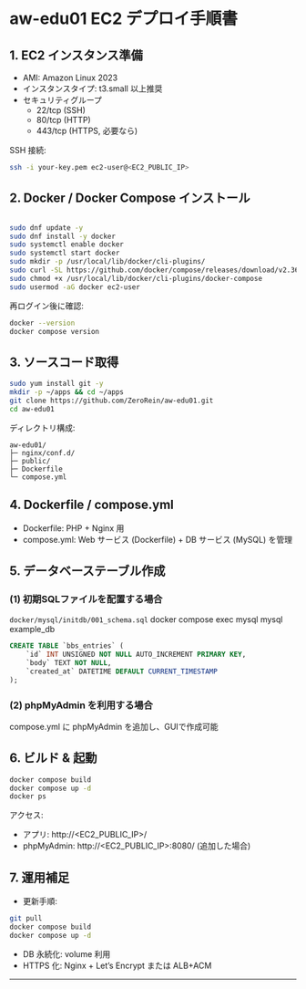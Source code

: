 # aw-edu01 EC2 デプロイ手順書

## 1. EC2 インスタンス準備
- AMI: Amazon Linux 2023
- インスタンスタイプ: t3.small 以上推奨
- セキュリティグループ
  - 22/tcp (SSH)
  - 80/tcp (HTTP)
  - 443/tcp (HTTPS, 必要なら)

SSH 接続:
```bash
ssh -i your-key.pem ec2-user@<EC2_PUBLIC_IP>
```

## 2. Docker / Docker Compose インストール
```bash

sudo dnf update -y
sudo dnf install -y docker
sudo systemctl enable docker
sudo systemctl start docker
sudo mkdir -p /usr/local/lib/docker/cli-plugins/
sudo curl -SL https://github.com/docker/compose/releases/download/v2.36.0/docker-compose-linux-x86_64 -o /usr/local/lib/docker/cli-plugins/docker-compose
sudo chmod +x /usr/local/lib/docker/cli-plugins/docker-compose
sudo usermod -aG docker ec2-user
```

再ログイン後に確認:
```bash
docker --version
docker compose version
```

## 3. ソースコード取得
```bash
sudo yum install git -y
mkdir -p ~/apps && cd ~/apps
git clone https://github.com/ZeroRein/aw-edu01.git
cd aw-edu01
```

ディレクトリ構成:
```
aw-edu01/
├─ nginx/conf.d/
├─ public/
├─ Dockerfile
└─ compose.yml
```

## 4. Dockerfile / compose.yml
- Dockerfile: PHP + Nginx 用
- compose.yml: Web サービス (Dockerfile) + DB サービス (MySQL) を管理

## 5. データベーステーブル作成
### (1) 初期SQLファイルを配置する場合
`docker/mysql/initdb/001_schema.sql`
docker compose exec mysql mysql example_db
```sql
CREATE TABLE `bbs_entries` (
    `id` INT UNSIGNED NOT NULL AUTO_INCREMENT PRIMARY KEY,
    `body` TEXT NOT NULL,
    `created_at` DATETIME DEFAULT CURRENT_TIMESTAMP
);
```

### (2) phpMyAdmin を利用する場合
compose.yml に phpMyAdmin を追加し、GUIで作成可能

## 6. ビルド & 起動
```bash
docker compose build
docker compose up -d
docker ps
```

アクセス:
- アプリ: http://<EC2_PUBLIC_IP>/
- phpMyAdmin: http://<EC2_PUBLIC_IP>:8080/ (追加した場合)

## 7. 運用補足
- 更新手順:
```bash
git pull
docker compose build
docker compose up -d
```
- DB 永続化: volume 利用
- HTTPS 化: Nginx + Let’s Encrypt または ALB+ACM

---

